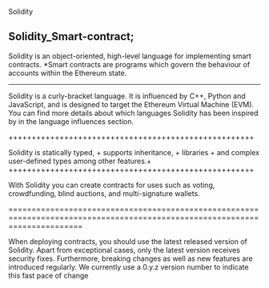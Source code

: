 Solidity

Solidity_Smart-contract;
-------------------------
Solidity is an object-oriented, high-level language for implementing smart contracts. 
    *Smart contracts are programs which govern the behaviour of accounts within the Ethereum state.
    
-------------------------------------------------------------------------------------------------------
Solidity is a curly-bracket language. 
It is influenced by C++, Python and JavaScript, and is designed to target the Ethereum Virtual Machine (EVM). 
You can find more details about which languages Solidity has been inspired by in the language influences section.

+++++++++++++++++++++++++++++++++++++++++++++++++++++

Solidity is statically typed,                       +
supports inheritance,                               +
libraries                                           +
and complex user-defined types among other features.+
+++++++++++++++++++++++++++++++++++++++++++++++++++++



With Solidity you can create contracts for uses such as voting, crowdfunding, blind auctions, and multi-signature wallets.

============================================================================================================================

When deploying contracts, you should use the latest released version of Solidity.
Apart from exceptional cases, only the latest version receives security fixes.
Furthermore, breaking changes as well as new features are introduced regularly. 
We currently use a 0.y.z version number to indicate this fast pace of change




